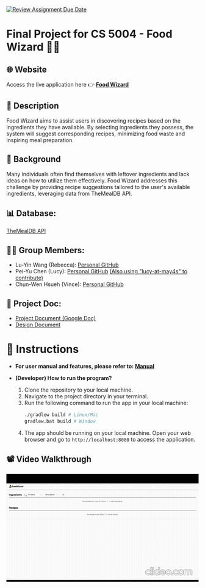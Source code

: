 [![Review Assignment Due Date](https://classroom.github.com/assets/deadline-readme-button-22041afd0340ce965d47ae6ef1cefeee28c7c493a6346c4f15d667ab976d596c.svg)](https://classroom.github.com/a/IE0ITl4j)
# Final Project for CS 5004 - Food Wizard 🧙‍♂️

## 🌐 Website
Access the live application here 👉 [**Food Wizard**](https://foodwizard.fly.dev/)

## 📖 Description
Food Wizard aims to assist users in discovering recipes based on the ingredients they have available. By selecting ingredients they possess, the system will suggest corresponding recipes, minimizing food waste and inspiring meal preparation.

## 📖 Background
Many individuals often find themselves with leftover ingredients and lack ideas on how to utilize them effectively. Food Wizard addresses this challenge by providing recipe suggestions tailored to the user's available ingredients, leveraging data from TheMealDB API.

## 📊 Database:
[TheMealDB API](https://www.themealdb.com/api.php)

## 👱🏼 Group Members:
- Lu-Yin Wang (Rebecca): [Personal GitHub](https://github.com/rebwang)
- Pei-Yu Chen (Lucy): [Personal GitHub](https://github.com/lucyyyychen) [(Also using "lucy-at-may4s" to contribute)](https://github.com/lucy-at-may4s)
- Chun-Wen Hsueh (Vince): [Personal GitHub](https://github.com/ChunWenHsueh)

## 📃 Project Doc:
- [Project Document (Google Doc)](https://docs.google.com/document/d/1VaDUGM-LZnDLe40iMbah4sar-XQG5n3iLFPSMUdu374/edit?usp=sharing)
- [Design Document](DesignDocuments/README.md)

# 🧰 Instructions

- **For user manual and features, please refer to: [Manual](Manual/README.md)**

- **(Developer) How to run the program?**
   1. Clone the repository to your local machine.
   2. Navigate to the project directory in your terminal.
   3. Run the following command to run the app in your local machine:
       ```bash
       ./gradlew build # Linux/Mac
       gradlew.bat build # Window
       ```
   4. The app should be running on your local machine. Open your web browser and go to `http://localhost:8080` to access the application.


## 📽️ Video Walkthrough
<img src='img/foodwizard.gif' title='Video Walkthrough' width='' alt='Video Walkthrough' />
